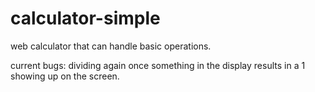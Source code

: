 # calculator-simple
web calculator that can handle basic operations. 

current bugs: dividing again once something in the display results in a 1 showing up on the screen. 